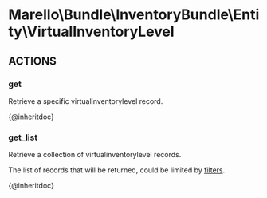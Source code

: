# Marello\Bundle\InventoryBundle\Entity\VirtualInventoryLevel

## ACTIONS

### get

Retrieve a specific virtualinventorylevel record.

{@inheritdoc}

### get_list

Retrieve a collection of virtualinventorylevel records.

The list of records that will be returned, could be limited by <a href="https://www.oroinc.com/doc/orocommerce/current/dev-guide/integration#filters">filters</a>.

{@inheritdoc}
